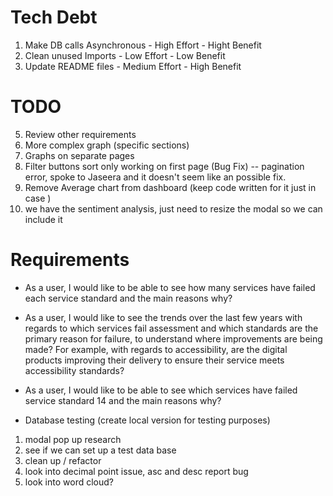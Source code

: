 # Tech Debt

1. Make DB calls Asynchronous - High Effort - Hight Benefit
2. Clean unused Imports - Low Effort - Low Benefit
3. Update README files - Medium Effort - High Benefit

# TODO

<!-- 1. Complete tests -->
<!-- 2. Update functionality in average_by_result -->
<!-- 3. Tidy up code -->
<!-- 4. Get graph working - Highest Priority -->
5. Review other requirements
6. More complex graph (specific sections)
7. Graphs on separate pages
8. Filter buttons sort only working on first page (Bug Fix)    -- pagination error, spoke to Jaseera and it doesn't seem like an possible fix.
9. Remove Average chart from dashboard (keep code written for it just in case )
10. we have the sentiment analysis, just need to resize the modal so we can include it 

 

# Requirements

* As a user, I would like to be able to see how many services have failed each service standard and the main reasons why?



* As a user, I would like to see the trends over the last few years with regards to which services fail assessment and which standards are the primary reason for failure, to understand where improvements are being made? For example, with regards to accessibility, are the digital products improving their delivery to ensure their service meets accessibility standards?

* As a user, I would like to be able to see which services have failed service standard 14 and the main reasons why?



* Database testing (create local version for testing purposes)


1. modal pop up research 
2. see if we can set up a test data base
3. clean up / refactor
4. look into decimal point issue, asc and desc report bug
5. look into word cloud?
